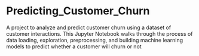 # Predicting_Customer_Churn
A project to analyze and predict customer churn using a dataset of customer interactions. This Jupyter Notebook walks through the process of data loading, exploration, preprocessing, and building machine learning models to predict whether a customer will churn or not
